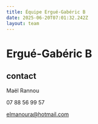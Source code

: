 ```yaml
---
title: Équipe Ergué-Gabéric B
date: 2025-06-20T07:01:32.242Z
layout: team
---
```


# Ergué-Gabéric B



## contact 

Maël Rannou

07 88 56 99 57

elmanoura@hotmail.com

